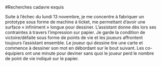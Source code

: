 #Recherches cadavre exquis

Suite à l’échec du lundi 13 novembre, je me concentre à fabriquer un prototype sous forme de machine à ticket, me permettant d’avoir une surface « infiniment » longue pour dessiner.
L’assistant donne dès lors ses contraintes à travers l’impression sur papier. Je garde la condition de victoire/défaite sous forme de points de vie et les joueurs affrontent toujours l’assistant ensemble.
Le joueur qui dessine tire une carte et commence à dessiner son mot en débordant sur le bout suivant. Les co-équipiers ont une minute pour deviner sans quoi le joueur perd le nombre de point de vie indiqué sur le papier.